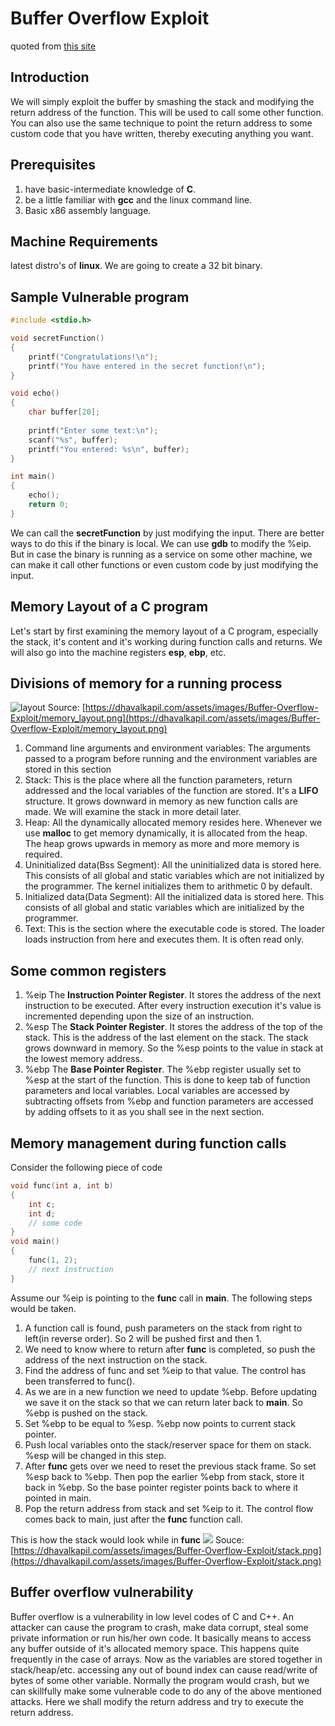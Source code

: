 # Buffer Overflow Exploit
quoted from [this site](https://dhavalkapil.com/blogs/Buffer-Overflow-Exploit/)

## Introduction
We will simply exploit the buffer by smashing the stack and modifying the return address of the function. This will be used to call some other function. You can also use the same technique to point the return address to some custom code that you have written, thereby executing anything you want.

## Prerequisites
1. have basic-intermediate knowledge of **C**.
2. be a little familiar with **gcc** and the linux command line.
3. Basic x86 assembly language.

## Machine Requirements
latest distro's of **linux**. We are going to create a 32 bit binary.

## Sample Vulnerable program
```c
#include <stdio.h>

void secretFunction()
{
	printf("Congratulations!\n");
	printf("You have entered in the secret function!\n");
}

void echo() 
{
	char buffer[20];
	
	printf("Enter some text:\n");
	scanf("%s", buffer);
	printf("You entered: %s\n", buffer);
}

int main()
{
	echo();
	return 0;
}
```

We can call the **secretFunction** by just modifying the input. There are better ways to do this if the binary is local. We can use **gdb** to modify the %eip. But in case the binary is running as a service on some other machine, we can make it call other functions or even custom code by just modifying the input.

## Memory Layout of a C program
Let's start by first examining the memory layout of a C program, especially the stack, it's content and it's working during function calls and returns. We will also go into the machine registers **esp**, **ebp**, etc.

## Divisions of memory for a running process
![layout](https://dhavalkapil.com/assets/images/Buffer-Overflow-Exploit/memory_layout.png)
Source: [https://dhavalkapil.com/assets/images/Buffer-Overflow-Exploit/memory_layout.png](https://dhavalkapil.com/assets/images/Buffer-Overflow-Exploit/memory_layout.png)

1. Command line arguments and environment variables:
	The arguments passed to a program before running and the environment variables are stored in this section
2. Stack:
	This is the place where all the function parameters, return addressed and the local variables of the function are stored. It's a **LIFO** structure. It grows downward in memory as new function calls are made. We will examine the stack in more detail later.
3. Heap:
	All the dynamically allocated memory resides here. Whenever we use **malloc** to get memory dynamically, it is allocated from the heap. The heap grows upwards in memory as more and more memory is required.
4. Uninitialized data(Bss Segment): 
	All the uninitialized data is stored here. This consists of all global and static variables which are not initialized by the programmer. The kernel initializes them to arithmetic 0 by default.
5. Initialized data(Data Segment):
	All the initialized data is stored here. This consists of all global and static variables which are initialized by the programmer.
6. Text:
	This is the section where the executable code is stored. The loader loads instruction from here and executes them. It is often read only.

## Some common registers
1. %eip
	The **Instruction Pointer Register**. It stores the address of the next instruction to be executed. After every instruction execution it's value is incremented depending upon the size of an instruction.
2. %esp
	The **Stack Pointer Register**. It stores the address of the top of the stack. This is the address of the last element on the stack. The stack grows downward in memory. So the %esp points to the value in stack at the lowest memory address.
3. %ebp
	The **Base Pointer Register**. The %ebp register usually set to %esp at the start of the function. This is done to keep tab of function parameters and local variables. Local variables are accessed by subtracting offsets from %ebp and function parameters are accessed by adding offsets to it as you shall see in the next section.

## Memory management during function calls
Consider the following piece of code
```c
void func(int a, int b)
{
	int c;
	int d;
	// some code
}
void main()
{
	func(1, 2);
	// next instruction
}
```
Assume our %eip is pointing to the **func** call in **main**. The following steps would be taken.
1. A function call is found, push parameters on the stack from right to left(in reverse order). So 2 will be pushed first and then 1.
2. We need to know where to return after **func** is completed, so push the address of the next instruction on the stack.
3. Find the address of func and set %eip to that value. The control has been transferred to func().
4. As we are in a new function we need to update %ebp. Before updating we save it on the stack so that we can return later back to **main**. So %ebp is pushed on the stack.
5. Set %ebp to be equal to %esp. %ebp now points to current stack pointer.
6. Push local variables onto the stack/reserver space for them on stack. %esp will be changed in this step.
7. After **func** gets over we need to reset the previous stack frame. So set %esp back to %ebp. Then pop the earlier %ebp from stack, store it back in %ebp. So the base pointer register points back to where it pointed in main.
8. Pop the return address from stack and set %eip to it. The control flow comes back to main, just after the **func** function call.

This is how the stack would look while in **func**
![](https://dhavalkapil.com/assets/images/Buffer-Overflow-Exploit/stack.png)
Souce: [https://dhavalkapil.com/assets/images/Buffer-Overflow-Exploit/stack.png](https://dhavalkapil.com/assets/images/Buffer-Overflow-Exploit/stack.png)

## Buffer overflow vulnerability
Buffer overflow is a vulnerability in low level codes of C and C++. An attacker can cause the program to crash, make data corrupt, steal some private information or run his/her own code.
It basically means to access any buffer outside of it's allocated memory space. This happens quite frequently in the case of arrays. Now as the variables are stored together in stack/heap/etc. accessing any out of bound index can cause read/write of bytes of some other variable. Normally the program would crash, but we can skillfully make some vulnerable code to do any of the above mentioned attacks. Here we shall modify the return address and try to execute the return address.



<!--stackedit_data:
eyJoaXN0b3J5IjpbOTExMDg0MzEwLDg4MjE3MzIwLC0xMzE1Nj
I3MDc5LC0zNTA0MjY5MzBdfQ==
-->